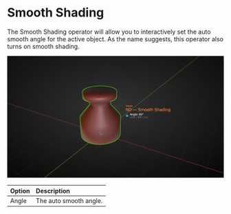 # Smooth Shading

The Smooth Shading operator will allow you to interactively set the auto smooth angle for the active object. As the name suggests, this operator also turns on smooth shading.

![Smooth Shading Operator](../_media/smooth-shading-out.jpg ':size=800')

| Option | Description |
| :------ | :----------- |
| Angle | The auto smooth angle. |